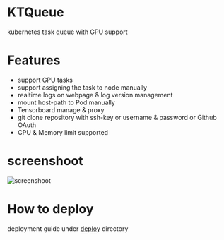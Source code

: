 # KTQueue

kubernetes task queue with GPU support

# Features

- support GPU tasks
- support assigning the task to node manually
- realtime logs on webpage & log version management
- mount host-path to Pod manually
- Tensorboard manage & proxy
- git clone repository with ssh-key or username & password or Github OAuth
- CPU & Memory limit supported

# screenshoot

![screenshoot](https://user-images.githubusercontent.com/1068203/28708229-10e6e19e-73ae-11e7-882f-f4fb6bff877a.png)

# How to deploy

deployment guide under [deploy](./deploy) directory
